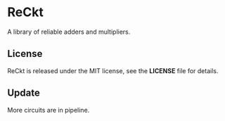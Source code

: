 # ReCkt
A library of reliable adders and multipliers.

## License
ReCkt is released under the MIT license, see the **LICENSE** file for details.

## Update
More circuits are in pipeline.

